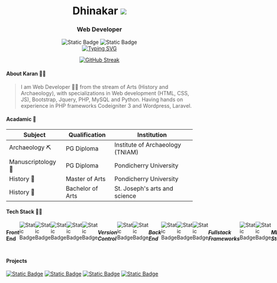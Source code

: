 <h1 align="center">Dhinakar 
  <a href="https://karanveiyon.github.io/digital-resume/">
   <!--  <img src="https://img.shields.io/badge/Karan-Veiyon-red?style=flat-square"> -->
    <img src="https://custom-icon-badges.demolab.com/badge/Veiyon-red.svg?logo=veiyon&logoColor=white&style=flat-square&label=Karan&labelColor=%23555555">
  </a> </h1>
<h3 align="center">Web Developer</h3>
<div align="center">
<!-- <img alt="Static Badge" src="https://img.shields.io/badge/Developer-red?style=flat-square&label=Web&labelColor=yellow"><br> -->
<img alt="Static Badge" src="https://custom-icon-badges.demolab.com/badge/Techscription-red.svg?logo=techscription&logoColor=white&style=flat-square&label=Team&labelColor=%235D5D5D">
<!-- <img alt="Static Badge" src="https://img.shields.io/badge/Liberation_is_a_Choice-blue?style=flat-square"> -->
  <img alt="Static Badge" src="https://custom-icon-badges.demolab.com/badge/Liberation_is_a_Choice-blue.svg?logo=liberation&logoColor=white&style=flat-square&&labelColor=blue">
  
</div>
<div align="center"><a href=""><img src="https://readme-typing-svg.demolab.com?font=Fira+Code&pause=1000&color=F70C0C&center=true&vCenter=true&width=435&lines=Be+Prepared+Rather+Than+Dreaming" alt="Typing SVG" /></a></div>
<div align="center">
  
[![GitHub Streak](https://github-readme-streak-stats.herokuapp.com?user=karanveiyon&theme=dark&hide_border=true&date_format=M%20j%5B%2C%20Y%5D)](https://github.com/karanveiyon)

</div>

<h4 align="left"> About Karan 👩‍💻 </h4>

> I am Web Developer 👩‍💻 from the stream of Arts (History and Archaeology),
> with specializations in Web development (HTML, CSS, JS), Bootstrap, Jquery, PHP, MySQL and Python.
> Having hands on experience in PHP frameworks Codeigniter 3 and Wordpress, Laravel. 
  
<h4 align="left"> Acadamic 🥇 </h4>

Subject | Qualification | Institution
--------|---------------|------------
Archaeology ⛏️ | PG Diploma | Institute of Archaeology (TNIAM)
Manuscriptology 📜 | PG Diploma | Pondicherry University
History 📖 | Master of Arts | Pondicherry University
History 📖 | Bachelor of Arts | St. Joseph's arts and science

<h4 align="left"> Tech Stack 👨‍💻 </h4>
<div style="display:flex;">
<h4>Front End </h4>
<img alt="Static Badge" src="https://img.shields.io/badge/HTML-red?style=flat-square&logo=HTML5&labelColor=%23555555">
<img alt="Static Badge" src="https://img.shields.io/badge/CSS-red?style=flat-square&logo=CSS3&labelColor=%23555555">
<img alt="Static Badge" src="https://img.shields.io/badge/Javascript-red?style=flat-square&logo=javascript&labelColor=%23555555">
<img alt="Static Badge" src="https://img.shields.io/badge/Jquery-red?style=flat-square&logo=Jquery&labelColor=%23555555">
<img alt="Static Badge" src="https://img.shields.io/badge/Bootstrap-red?style=flat-square&logo=Bootstrap&labelColor=%23555555">
<h5>Version Control </h5>
<img alt="Static Badge" src="https://img.shields.io/badge/GIT-red?style=flat-square&logo=git&labelColor=%23555555">
<img alt="Static Badge" src="https://img.shields.io/badge/Github-red?style=flat-square&logo=github&labelColor=%23555555">
<h5>Back End </h5>
<img alt="Static Badge" src="https://img.shields.io/badge/PHP-red?style=flat-square&logo=php&labelColor=%23555555">
<img alt="Static Badge" src="https://img.shields.io/badge/MySQL-red?style=flat-square&logo=MySQL&labelColor=%23555555">
<img alt="Static Badge" src="https://img.shields.io/badge/Firebase-red?style=flat-square&logo=Firebase&labelColor=%23555555">
<h5>Fullstack Frameworks </h5>
<img alt="Static Badge" src="https://img.shields.io/badge/Wordpress-red?style=flat-square&logo=wordpress&labelColor=%23555555">
<img alt="Static Badge" src="https://img.shields.io/badge/Codeigniter-red?style=flat-square&logo=codeigniter&labelColor=%23555555">
<h5>MERN Stack </h5>
<img alt="Static Badge" src="https://img.shields.io/badge/Node-red?style=flat-square&logo=Node.js&labelColor=%23555555">
<img alt="Static Badge" src="https://img.shields.io/badge/ReactJS-red?style=flat-square&logo=React&labelColor=%23555555">
<img alt="Static Badge" src="https://img.shields.io/badge/Express-red?style=flat-square&logo=Express&labelColor=%23555555">
<img alt="Static Badge" src="https://img.shields.io/badge/MongoDB-red?style=flat-square&logo=MongoDB&labelColor=%23555555">
</div>
<h4>Projects</h4>
<a href="https://karanveiyon.github.io/eluthathigaram/">
<img alt="Static Badge" src="https://custom-icon-badges.demolab.com/badge/Eluthathigaram-seagreen.svg?logo=eluthathigaram&logoColor=white&style=flat-square&&labelColor=%235D5D5D"></a>
<a href="https://karanveiyon.github.io/kanakkadhigaram/">
<img alt="Static Badge" src="https://custom-icon-badges.demolab.com/badge/Kanakkadhigaram-seagreen.svg?logo=kanakkadhigaram&logoColor=white&style=flat-square&&labelColor=%235D5D5D"></a>
<a href="https://karanveiyon.github.io/DMS-to-Decimal/">
<img alt="Static Badge" src="https://custom-icon-badges.demolab.com/badge/DMS--to--Decimal-seagreen.svg?logo=ulagalandhan_kol&logoColor=white&style=flat-square&&labelColor=%235D5D5D"></a>
<a href="https://karanveiyon.github.io/ulagalandhan-kol">
<img alt="Static Badge" src="https://custom-icon-badges.demolab.com/badge/Ulagalandhan--kol-seagreen.svg?logo=ulagalandhan_kol&logoColor=white&style=flat-square&&labelColor=%235D5D5D"></a>
